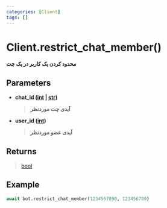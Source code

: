 ```yaml
---
categories: [Client]
tags: []
---
```


<h1>Client.<strong>restrict_chat_member()</strong></h1>

<p align="left" dir="rtl"><strong>محدود کردن یک کاربر در یک چت</strong></p>

<h2>Parameters</h2>

<ul>
<li><strong>chat_id (<a href="https://docs.python.org/3/library/functions.html#int">int</a> | <a href="https://docs.python.org/3/library/stdtypes.html#str">str</a>)</strong><blockquote dir="rtl">
<p><strong>آیدی چت موردنظر</strong></p>
</blockquote>
</li>
</ul>
<ul>
<li><strong>user_id (<a href="https://docs.python.org/3/library/functions.html#int">int</a>)</strong><blockquote dir="rtl">
<p><strong>آیدی عضو موردنظر</strong></p>
</blockquote>
</li>
</ul>

<h2>Returns</h2>

<blockquote>
<p><a href="https://docs.python.org/3/library/functions.html#bool">bool</a></p>
</blockquote>

<h2>Example</h2>

```python
await bot.restrict_chat_member(1234567890, 123456789)
```